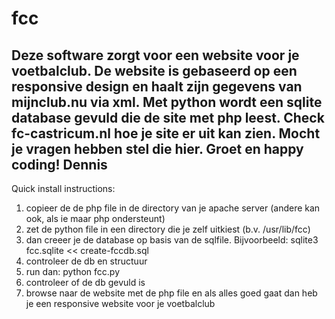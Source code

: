 # fcc
Deze software zorgt voor een website voor je voetbalclub. De website is gebaseerd op een responsive design en haalt zijn gegevens van mijnclub.nu via xml. Met python wordt een sqlite database gevuld die de site met php leest. Check fc-castricum.nl hoe je site er uit kan zien. Mocht je vragen hebben stel die hier. Groet en happy coding! Dennis
--------------------------------------------------------------
Quick install instructions:
1. copieer de de php file in de directory van je apache server (andere kan ook, als ie maar php ondersteunt)
2. zet de python file in een directory die je zelf uitkiest (b.v. /usr/lib/fcc)
3. dan creeer je de database op basis van de sqlfile. Bijvoorbeeld: sqlite3 fcc.sqlite << create-fccdb.sql
4. controleer de db en structuur
5. run dan: python fcc.py
6. controleer of de db gevuld is
7. browse naar de website met de php file en als alles goed gaat dan heb je een responsive website voor je voetbalclub

